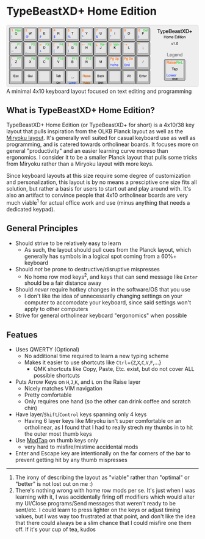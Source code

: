 # TypeBeastXD+ Home Edition

<img src="https://raw.githubusercontent.com/ChrisChrisLoLo/TypeBeastXDPlus/main/keyboard-layout.png">
A minimal 4x10 keyboard layout focused on text editing and programming

## What is TypeBeastXD+ Home Edition?
TypeBeastXD+ Home Edition (or TypeBeastXD+ for short) is a 4x10/38 key layout that pulls inspiration from the OLKB Planck layout as well as the [Miryoku layout](https://github.com/manna-harbour/miryoku). It's generally well suited for casual keyboard use as well as programming, and is catered towards ortholinear boards. It focuses more on general "productivity" and an easier learning curve moreso than ergonomics. I consider it to be a smaller Planck layout that pulls some tricks from Miryoku rather than a Miryoku layout with more keys.

Since keyboard layouts at this size require some degree of customization and personalization, this layout is by no means a presciptive one size fits all solution, but rather a basis for users to start out and play around with. It's also an artifact to convince people that 4x10 ortholinear boards are very much viable<sup>1</sup> for actual office work and use (minus anything that needs a dedicated keypad).

## General Principles
- Should strive to be relatively easy to learn
  - As such, the layout should pull cues from the Planck layout, which generally has symbols in a logical spot coming from a 60%+ keyboard
- Should _not_ be prone to destructive/disruptive mispresses
  - No home row mod keys<sup>2</sup>, and keys that can send message like `Enter` should be a fair distance away
- Should _never_ require hotkey changes in the software/OS that you use
  - I don't like the idea of unnecessarily changing settings on your computer to accomodate your keyboard, since said settings won't apply to other computers
- Strive for general ortholinear keyboard "ergonomics" when possible

## Featues
- Uses QWERTY (Optional)
  - No additional time required to learn a new typing scheme
  - Makes it easier to use shortcuts like `Ctrl`+{`Z`,`X`,`C`,`V`,`F`,...}
    - QMK shortcuts like Copy, Paste, Etc. exist, but do not cover ALL possible shortcuts
- Puts Arrow Keys on `H`,`J`,`K`, and `L` on the Raise layer
  - Nicely matches VIM navigation
  - Pretty comfortable 
  - Only requires one hand (so the other can drink coffee and scratch chin)
- Have layer/`Shift`/`Control` keys spanning only 4 keys
  - Having 6 layer keys like Miryoku isn't super comfortable on an ortholinear, as I found that I had to really strech my thumbs in to hit the outer most thumb keys
- Use [ModTap](https://github.com/qmk/qmk_firmware/blob/master/docs/mod_tap.md) on thumb keys only
  - very hard to misfire/mistime accidental mods
- Enter and Escape key are intentionally on the far corners of the bar to prevent getting hit by any thumb mispresses

________________________________
1. The irony of describing the layout as "viable" rather than "optimal" or "better" is not lost out on me :)
2. There's nothing wrong with home row mods per se. It's just when I was learning with it, I was accidentally firing off modifiers which would alter my UI/Close programs/Send messages that weren't ready to be sent/etc. I could learn to press lighter on the keys or adjust timing values, but I was way too frustrated at that point, and don't like the idea that there could always be a slim chance that I could misfire one them off. If it's your cup of tea, kudos
